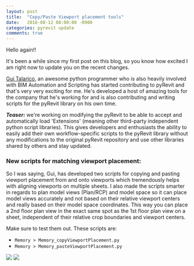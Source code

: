 ```yaml
---
layout: post
title:  "Copy/Paste Viewport placement tools"
date:   2016-08-12 08:00:00 -0900
categories: pyrevit update
comments: true
---
```



Hello again!!

It's been a while since my first post on this blog, so you know how excited I am right now to update you on the recent changes.

[Gui Talarico](https://github.com/gtalarico), an awesome python programmer who is also heavily involved with BIM Automation and Scripting has started contributing to pyRevit and that's very very exciting for me. He's developed a host of amazing tools for the company that he's working for and is also contributing and writing scripts for the pyRevit library on his own time.

***Teaser:*** we're working on modifying the pyRevit to be able to accept and automatically load 'Extensions' (meaning other third-party independent python script libraries). This gives developers and enthusiasts the ability to easily add their own workflow-specific scripts to the pyRevit library without any modifications to the original pyRevit repository and use other libraries shared by others and stay updated.

### New scripts for matching viewport placement:

So I was saying, Gui, has developed two scripts for copying and pasting viewport placement from and onto viewports which tremendously helps with aligning viewports on multiple sheets. I also made the scripts smarter in regards to plan model views (Plan/RCP) and model space so it can place model views accurately and not based on their relative viewport centers and really based on their model space coordinates. This way you can place a 2nd floor plan view in the exact same spot as the 1st floor plan view on a sheet, independent of their relative crop boundaries and viewport centers.


Make sure to test them out. These scripts are:

-	`Memory > Memory_copyViewportPlacement.py`
-	`Memory > Memory_pasteViewportPlacement.py`

![](http://eirannejad.github.io/pyRevit/images/copyviewportplacement.png)
![](http://eirannejad.github.io/pyRevit/images/pasteviewportplacement.png)
